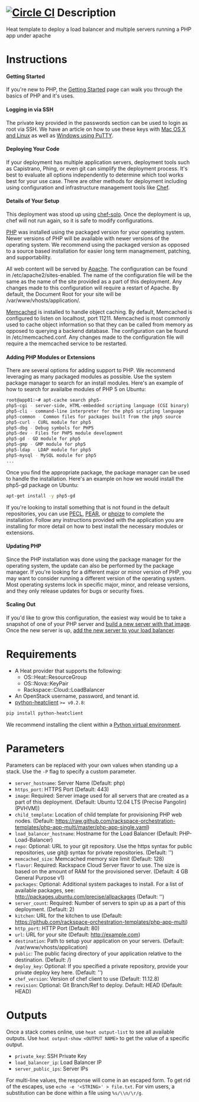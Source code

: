 [![Circle CI](https://circleci.com/gh/rackspace-orchestration-templates/php-app-multi/tree/master.png?style=shield)](https://circleci.com/gh/rackspace-orchestration-templates/php-app-multi)
Description
===========

Heat template to deploy a load balancer and multiple servers running a PHP app under apache


Instructions
===========

#### Getting Started
If you're new to PHP, the [Getting
Started](http://www.php.net/manual/en/getting-started.php) page can walk you
through the basics of PHP and it's uses.

#### Logging in via SSH
The private key provided in the passwords section can be used to login as
root via SSH. We have an article on how to use these keys with [Mac OS X and
Linux](http://www.rackspace.com/knowledge_center/article/logging-in-with-a-ssh-private-key-on-linuxmac)
as well as [Windows using
PuTTY](http://www.rackspace.com/knowledge_center/article/logging-in-with-a-ssh-private-key-on-windows).

#### Deploying Your Code
If your deployment has multiple application servers, deployment tools such as
Capistrano, Phing, or even git can simplify the deployment process. It's best
to evaluate all options independently to determine which tool works best for
your use case. There are other methods for deployment including using
configuration and infrastructure management tools like
[Chef](http://docs.opscode.com/resource_deploy.html#deploy-strategies).

#### Details of Your Setup
This deployment was stood up using
[chef-solo](http://docs.opscode.com/chef_solo.html). Once the deployment is
up, chef will not run again, so it is safe to modify configurations.

[PHP](http://www.php.net/) was installed using the packaged version for your
operating system. Newer versions of PHP will be available with newer versions
of the operating system. We recommend using the packaged version as opposed
to a source based installation for easier long term managmement, patching,
and supportability.

All web content will be served by [Apache](http://httpd.apache.org/).  The
configuration can be found in /etc/apache2/sites-enabled. The name of the
configuration file will be the same as the name of the site provided as a
part of this deployment. Any changes made to this configuration will require
a restart of Apache. By default, the Document Root for your site will be
/var/www/vhosts/application/.

[Memcached](http://memcached.org/) is installed to handle object caching. By
default, Memcached is configured to listen on localhost, port 11211.
Memcached is most commonly used to cache object information so that they can
be called from memory as opposed to querying a backend database. The
configuration can be found in /etc/memcached.conf. Any changes made to the
configuration file will require a the memcached service to be restarted.

#### Adding PHP Modules or Extensions
There are several options for adding support to PHP. We recommend leveraging
as many packaged modules as possible. Use the system package manager to
search for an install modules. Here's an example of how to search for
availalbe modules of PHP 5 on Ubuntu:
```bash
root@app01:~# apt-cache search php5-
php5-cgi - server-side, HTML-embedded scripting language (CGI binary)
php5-cli - command-line interpreter for the php5 scripting language
php5-common - Common files for packages built from the php5 source
php5-curl - CURL module for php5
php5-dbg - Debug symbols for PHP5
php5-dev - Files for PHP5 module development
php5-gd - GD module for php5
php5-gmp - GMP module for php5
php5-ldap - LDAP module for php5
php5-mysql - MySQL module for php5
...
```
Once you find the appropriate package, the package manager can be used to
handle the installation. Here's an example on how we would install the
php5-gd package on Ubuntu:
```bash
apt-get install -y php5-gd
```
If you're looking to install something that is not found in the default
repositories, you can use [PECL](http://pecl.php.net/),
[PEAR](http://pear.php.net/), or
[phpize](http://php.net/manual/en/install.pecl.phpize.php) to complete the
installation. Follow any instructions provided with the application you are
installing for more detail on how to best install the necessary modules or
extensions.

#### Updating PHP
Since the PHP installation was done using the package manager for the
operating system, the update can also be performed by the package manager. If
you're looking for a different major or minor version of PHP, you may want to
consider running a different version of the operating system. Most operating
systems lock in specific major, minor, and release versions, and they only
release updates for bugs or security fixes.

#### Scaling Out
If you'd like to grow this configuration, the easiest way would be to take a
snapshot of one of your PHP server and [build a new server with that
image](http://www.rackspace.com/knowledge_center/article/cloud-essentials-4-creating-an-image-backup-cloning-and-restoring-a-server-from-a-saved).
Once the new server is up, [add the new server to your load
balancer](http://www.rackspace.com/cloud/load-balancing/screenshots/).


Requirements
============
* A Heat provider that supports the following:
  * OS::Heat::ResourceGroup
  * OS::Nova::KeyPair
  * Rackspace::Cloud::LoadBalancer
* An OpenStack username, password, and tenant id.
* [python-heatclient](https://github.com/openstack/python-heatclient)
`>= v0.2.8`:

```bash
pip install python-heatclient
```

We recommend installing the client within a [Python virtual
environment](http://www.virtualenv.org/).

Parameters
==========
Parameters can be replaced with your own values when standing up a stack. Use
the `-P` flag to specify a custom parameter.

* `server_hostname`: Server Name (Default: php)
* `https_port`: HTTPS Port (Default: 443)
* `image`: Required: Server image used for all servers that are created as a part of
this deployment.
 (Default: Ubuntu 12.04 LTS (Precise Pangolin) (PVHVM))
* `child_template`: Location of child template for provisioning PHP web nodes. (Default: https://raw.github.com/rackspace-orchestration-templates/php-app-multi/master/php-app-single.yaml)
* `load_balancer_hostname`: Hostname for the Load Balancer (Default: PHP-Load-Balancer)
* `repo`: Optional: URL to your git repository. Use the https syntax for public
repositories, use git@ syntax for private repositories.
 (Default: '')
* `memcached_size`: Memcached memory size limit (Default: 128)
* `flavor`: Required: Rackspace Cloud Server flavor to use. The size is based on the
amount of RAM for the provisioned server.
 (Default: 4 GB General Purpose v1)
* `packages`: Optional: Additional system packages to install. For a list of available
packages, see: http://packages.ubuntu.com/precise/allpackages
 (Default: '')
* `server_count`: Required: Number of servers to spin up as a part of this deployment.
 (Default: 2)
* `kitchen`: URL for the kitchen to use (Default: https://github.com/rackspace-orchestration-templates/php-app-multi)
* `http_port`: HTTP Port (Default: 80)
* `url`: URL for your site (Default: http://example.com)
* `destination`: Path to setup your application on your servers. (Default: /var/www/vhosts/application)
* `public`: The public facing directory of your application relative to the
destination.
 (Default: /)
* `deploy_key`: Optional: If you specified a private repository, provide your private
deploy key here.
 (Default: '')
* `chef_version`: Version of chef client to use (Default: 11.12.8)
* `revision`: Optional: Git Branch/Ref to deploy. Default: HEAD
 (Default: HEAD)

Outputs
=======
Once a stack comes online, use `heat output-list` to see all available outputs.
Use `heat output-show <OUTPUT NAME>` to get the value of a specific output.

* `private_key`: SSH Private Key
* `load_balancer_ip`: Load Balancer IP
* `server_public_ips`: Server IPs

For multi-line values, the response will come in an escaped form. To get rid of
the escapes, use `echo -e '<STRING>' > file.txt`. For vim users, a substitution
can be done within a file using `%s/\\n/\r/g`.
